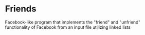 # Friends
Facebook-like program that implements the "friend" and "unfriend" functionality of Facebook from an input file utilizing linked lists

